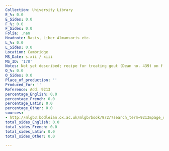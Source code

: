 ```yaml
---
Collection: University Library
E_%: 0.0
E_Sides: 0.0
F_%: 0.0
F_Sides: 0.0
Folia: .nan
Headnote: Rasis, Liber Almansoris etc.
L_%: 0.0
L_Sides: 0.0
Location: Cambridge
MS_Date: s.xii / xiii
MS_ID: '178'
Notes: Not yet described; recipe for treating gout (Dean no. 439) on f. 229r
O_%: 0.0
O_Sides: 0.0
Place_of_production: ''
Produced_for: ''
Reference: Add. 9213
percentage_English: 0.0
percentage_French: 0.0
percentage_Latin: 0.0
percentage_Other: 0.0
sources:
- http://mlgb3.bodleian.ox.ac.uk/mlgb/book/972/?search_term=9213&page_size=500
total_sides_English: 0.0
total_sides_French: 0.0
total_sides_Latin: 0.0
total_sides_Other: 0.0

---
```

